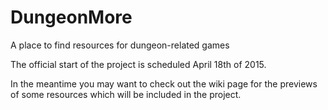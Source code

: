 # DungeonMore
A place to find resources for dungeon-related games

The official start of the project is scheduled April 18th of 2015.

In the meantime you may want to check out the wiki page for the previews of some resources which will be included in the project.
